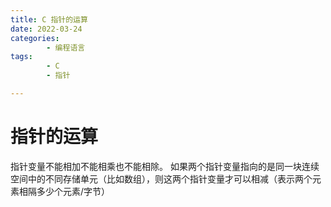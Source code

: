 ```yaml
---
title: C 指针的运算
date: 2022-03-24
categories:
        - 编程语言
tags:
        - C
        - 指针

---
```


# 指针的运算

指针变量不能相加不能相乘也不能相除。
如果两个指针变量指向的是同一块连续空间中的不同存储单元（比如数组），则这两个指针变量才可以相减（表示两个元素相隔多少个元素/字节）

